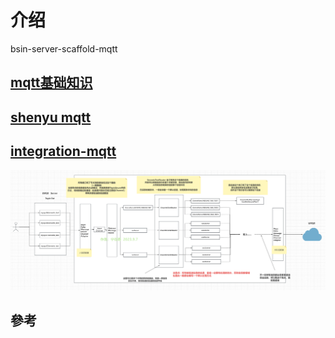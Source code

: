 # 介绍
bsin-server-scaffold-mqtt

## [mqtt基础知识](./doc/MQTT.md)


## [shenyu mqtt](https://shenyu.apache.org/zh/docs/plugin-center/proxy/mqtt-plugin)


## [integration-mqtt](https://github.com/ningzaichun/springboot-integration-mqtt-demo)
![](./doc/assets/integration-mqtt.png)

## 參考 
